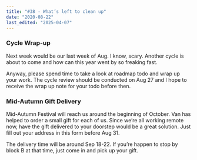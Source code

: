 ```yaml
---
title: "#38 - What’s left to clean up"
date: "2020-08-22"
last_edited: "2025-04-07"
---
```

### Cycle Wrap-up

Next week would be our last week of Aug. I know, scary. Another cycle is about to come and how can this year went by so freaking fast.

Anyway, please spend time to take a look at roadmap todo and wrap up your work. The cycle review should be conducted on Aug 27 and I hope to receive the wrap up note for your todo before then.

### Mid-Autumn Gift Delivery

Mid-Autumn Festival will reach us around the beginning of October. Van has helped to order a small gift for each of us. Since we’re all working remote now, have the gift delivered to your doorstep would be a great solution. Just fill out your address in this form before Aug 31.

The delivery time will be around Sep 18-22. If you’re happen to stop by block B at that time, just come in and pick up your gift.

